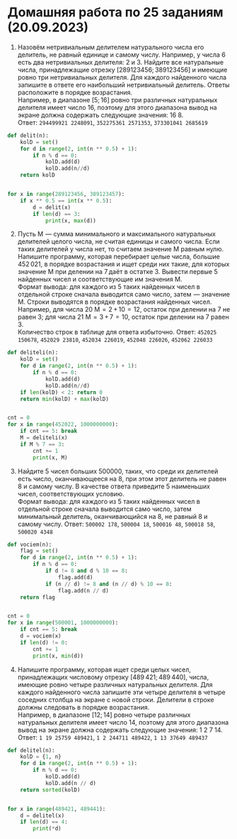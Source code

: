 # Домашняя работа по 25 заданиям (20.09.2023)

1. Назовём нетривиальным делителем натурального числа его делитель, не равный единице и самому числу. Например, у числа 6 есть два нетривиальных делителя: 2 и 3. Найдите все натуральные числа, принадлежащие отрезку [289123456; 389123456] и имеющие ровно три нетривиальных делителя. Для каждого найденного числа запишите в ответе его наибольший нетривиальный делитель. Ответы расположите в порядке возрастания.  
Например, в диапазоне [5; 16] ровно три различных натуральных делителя имеет число 16, поэтому для этого диапазона вывод на экране должна содержать следующие значения: 16 8.  
Ответ: `294499921 2248091`, `352275361 2571353`, `373301041 2685619`
```python
def delit(n):
    kolD = set()
    for d in range(2, int(n ** 0.5) + 1):
        if n % d == 0:
            kolD.add(d)
            kolD.add(n//d)
    return kolD


for x in range(289123456, 389123457):
    if x ** 0.5 == int(x ** 0.5):
        d = delit(x)
        if len(d) == 3:
            print(x, max(d))
```
2. Пусть M  — сумма минимального и максимального натуральных делителей целого числа, не считая единицы и самого числа. Если таких делителей у числа нет, то считаем значение M равным нулю.  
Напишите программу, которая перебирает целые числа, большие 452 021, в порядке возрастания и ищет среди них такие, для которых значение M при делении на 7 даёт в остатке 3. Вывести первые 5 найденных чисел и соответствующие им значения M.  
Формат вывода: для каждого из 5 таких найденных чисел в отдельной строке сначала выводится само число, затем  — значение М. Строки выводятся в порядке возрастания найденных чисел.  
Например, для числа 20 М  =  2 + 10  =  12, остаток при делении на 7 не равен 3; для числа 21 М  =  3 + 7  =  10, остаток при делении на 7 равен 3.  
Количество строк в таблице для ответа избыточно.
Ответ: `452025 150678`, `452029 23810`, `452034 226019`, `452048 226026`, `452062 226033`
```python
def deliteli(n):
    kolD = set()
    for d in range(2, int(n ** 0.5) + 1):
        if n % d == 0:
            kolD.add(d)
            kolD.add(n//d)
    if len(kolD) < 2: return 0
    return min(kolD) + max(kolD)


cnt = 0
for x in range(452022, 1000000000):
    if cnt == 5: break
    M = deliteli(x)
    if M % 7 == 3:
        cnt += 1
        print(x, M)
```
3. Найдите 5 чисел больших 500000, таких, что среди их делителей есть число, оканчивающееся на 8, при этом этот делитель не равен 8 и самому числу. В качестве ответа приведите 5 наименьших чисел, соответствующих условию.  
Формат вывода: для каждого из 5 таких найденных чисел в отдельной строке сначала выводится само число, затем минимальный делитель, оканчивающийся на 8, не равный 8 и самому числу.
Ответ: `500002 178`, `500004 18`, `500016 48`, `500018 58`, `500020 4348`
```python
def vociem(n):
    flag = set()
    for d in range(2, int(n ** 0.5) + 1):
        if n % d == 0:
            if d != 8 and d % 10 == 8:
                flag.add(d)
            if (n // d) != 8 and (n // d) % 10 == 8:
                flag.add(n // d)
    return flag


cnt = 0
for x in range(500001, 1000000000):
    if cnt == 5: break
    d = vociem(x)
    if len(d) != 0:
        cnt += 1
        print(x, min(d))
```
4. Напишите программу, которая ищет среди целых чисел, принадлежащих числовому отрезку [489 421; 489 440], числа, имеющие ровно четыре различных натуральных делителя. Для каждого найденного числа запишите эти четыре делителя в четыре соседних столбца на экране с новой строки. Делители в строке должны следовать в порядке возрастания.  
Например, в диапазоне [12; 14] ровно четыре различных натуральных делителя имеет число 14, поэтому для этого диапазона вывод на экране должна содержать следующие значения: 1 2 7 14.
Ответ: `1 19 25759 489421`, `1 2 244711 489422`, `1 13 37649 489437`
```python
def delitel(n):
    kolD = {1, n}
    for d in range(2, int(n ** 0.5) + 1):
        if n % d == 0:
            kolD.add(d)
            kolD.add(n // d)
    return sorted(kolD)


for x in range(489421, 489441):
    d = delitel(x)
    if len(d) == 4:
        print(*d)
```
